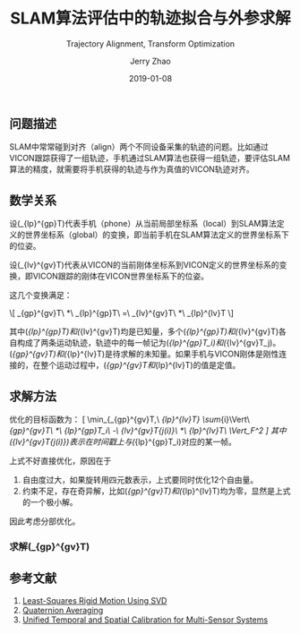 ﻿---
layout:     post
title:        SLAM算法评估中的轨迹拟合与外参求解
subtitle:   Trajectory Alignment, Transform Optimization
date:       2019-01-08
author:     Jerry Zhao
header-img: img/post-bg-walle.jpg
catalog: true
tags:
    - SLAM
    - Robotics
    - Algorithms
---


## 问题描述
SLAM中常常碰到对齐（align）两个不同设备采集的轨迹的问题。比如通过VICON跟踪获得了一组轨迹，手机通过SLAM算法也获得一组轨迹，要评估SLAM算法的精度，就需要将手机获得的轨迹与作为真值的VICON轨迹对齐。


## 数学关系
设\(_{lp}^{gp}T\)代表手机（phone）从当前局部坐标系（local）到SLAM算法定义的世界坐标系（global）的变换，即当前手机在SLAM算法定义的世界坐标系下的位姿。

设\(_{lv}^{gv}T\)代表从VICON的当前刚体坐标系到VICON定义的世界坐标系的变换，即VICON跟踪的刚体在VICON世界坐标系下的位姿。


这几个变换满足：
<p>\[
_{gp}^{gv}T\ *\ _{lp}^{gp}T\ =\ _{lv}^{gv}T\ *\ _{lp}^{lv}T
\]</p>

其中\(_{lp}^{gp}T\)和\(_{lv}^{gv}T\)均是已知量，多个\(_{lp}^{gp}T\)和\(_{lv}^{gv}T\)各自构成了两条运动轨迹，轨迹中的每一帧记为\(_{lp}^{gp}T_i\)和\(_{lv}^{gv}T_j\)。\(_{gp}^{gv}T\)和\(_{lp}^{lv}T\)是待求解的未知量。如果手机与VICON刚体是刚性连接的，在整个运动过程中，\(_{gp}^{gv}T$和$_{lp}^{lv}T\)的值是定值。


## 求解方法
优化的目标函数为：
\[
\min_{_{gp}^{gv}T,\ _{lp}^{lv}T} \sum_{i}\Vert\ _{gp}^{gv}T\ *\ _{lp}^{gp}T_i\ -\ _{lv}^{gv}T_{j(i)}\ *\ _{lp}^{lv}T\ \Vert_F^2
\]
其中\(_{lv}^{gv}T_{j(i)}\)表示在时间戳上与\(_{lp}^{gp}T_i\)对应的某一帧。

上式不好直接优化，原因在于
1. 自由度过大，如果旋转用四元数表示，上式要同时优化12个自由量。
2. 约束不足，存在奇异解，比如\(_{gp}^{gv}T\)和\(_{lp}^{lv}T\)均为零，显然是上式的一个极小解。

因此考虑分部优化。

### 求解\(_{gp}^{gv}T\)

## 参考文献
1. [Least-Squares Rigid Motion Using SVD](https://igl.ethz.ch/projects/ARAP/svd_rot.pdf)
2. [Quaternion Averaging](https://ntrs.nasa.gov/archive/nasa/casi.ntrs.nasa.gov/20070017872.pdf)
3. [Unified Temporal and Spatial Calibration for Multi-Sensor Systems](https://furgalep.github.io/bib/furgale_iros13.pdf)